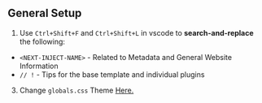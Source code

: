 ## General Setup

1. Use `Ctrl+Shift+F` and `Ctrl+Shift+L` in vscode to **search-and-replace** the following:

- `<NEXT-INJECT-NAME>` - Related to Metadata and General Website Information
- `// !` - Tips for the base template and individual plugins

3. Change `globals.css` Theme [Here.](https://ui.shadcn.com/themes)
